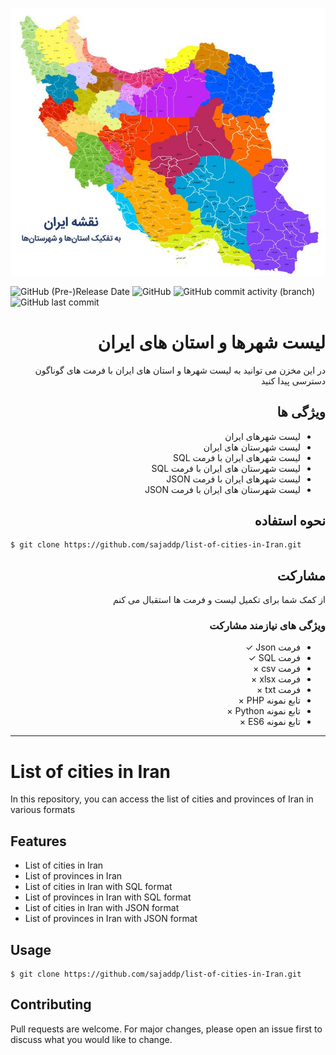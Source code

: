 <div align="center">

[![Iran](images/iran.jpeg)](#)

</div>

<p>
<img alt="GitHub (Pre-)Release Date" src="https://img.shields.io/github/release-date-pre/sajaddp/list-of-cities-in-Iran?style=for-the-badge">
<img alt="GitHub" src="https://img.shields.io/github/license/sajaddp/list-of-cities-in-Iran?style=for-the-badge">
<img alt="GitHub commit activity (branch)" src="https://img.shields.io/github/commit-activity/w/sajaddp/list-of-cities-in-Iran?style=for-the-badge">
<img alt="GitHub last commit" src="https://img.shields.io/github/last-commit/sajaddp/list-of-cities-in-Iran?style=for-the-badge">
</p>

<div dir="rtl">

# لیست شهرها و استان های ایران

در این مخزن می توانید به لیست شهرها و استان های ایران با فرمت های گوناگون دسترسی پیدا کنید

## ویژگی ها

- لیست شهرهای ایران
- لیست شهرستان های ایران
- لیست شهرهای ایران با فرمت SQL
- لیست شهرستان های ایران با فرمت SQL
- لیست شهرهای ایران با فرمت JSON
- لیست شهرستان های ایران با فرمت JSON

## نحوه استفاده

</div>
  
```shell
$ git clone https://github.com/sajaddp/list-of-cities-in-Iran.git
```

<div dir="rtl">

## مشارکت

از کمک شما برای تکمیل لیست و فرمت ها استقبال می کنم

### ویژگی های نیازمند مشارکت
- فرمت Json &check;
- فرمت SQL &check;
- فرمت csv &times;
- فرمت xlsx &times;
- فرمت txt &times;
- تابع نمونه PHP &times;
- تابع نمونه Python &times;
- تابع نمونه ES6 &times;

</div>
  
---

# List of cities in Iran

In this repository, you can access the list of cities and provinces of Iran in various formats

## Features
- List of cities in Iran
- List of provinces in Iran
- List of cities in Iran with SQL format
- List of provinces in Iran with SQL format
- List of cities in Iran with JSON format
- List of provinces in Iran with JSON format

## Usage

```shell
$ git clone https://github.com/sajaddp/list-of-cities-in-Iran.git
```

## Contributing
Pull requests are welcome. For major changes, please open an issue first to discuss what you would like to change.
